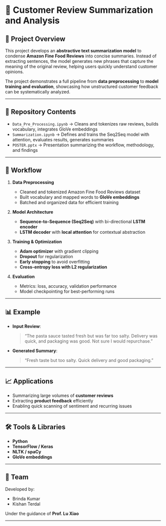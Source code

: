 # 📝 Customer Review Summarization and Analysis

## 📌 Project Overview

This project develops an **abstractive text summarization model** to condense **Amazon Fine Food Reviews** into concise summaries. Instead of extracting sentences, the model generates new phrases that capture the meaning of the original review, helping users quickly understand customer opinions.

The project demonstrates a full pipeline from **data preprocessing** to **model training and evaluation**, showcasing how unstructured customer feedback can be systematically analyzed.

---

## 📂 Repository Contents

* `Data_Pre_Processing.ipynb` → Cleans and tokenizes raw reviews, builds vocabulary, integrates GloVe embeddings
* `Summarization.ipynb` → Defines and trains the Seq2Seq model with attention, evaluates results, generates summaries
* `POSTER.pptx` → Presentation summarizing the workflow, methodology, and findings

---

## 🔄 Workflow

1. **Data Preprocessing**

   * Cleaned and tokenized Amazon Fine Food Reviews dataset
   * Built vocabulary and mapped words to **GloVe embeddings**
   * Batched and organized data for efficient training

2. **Model Architecture**

   * **Sequence-to-Sequence (Seq2Seq)** with bi-directional **LSTM encoder**
   * **LSTM decoder** with **local attention** for contextual abstraction

3. **Training & Optimization**

   * **Adam optimizer** with gradient clipping
   * **Dropout** for regularization
   * **Early stopping** to avoid overfitting
   * **Cross-entropy loss with L2 regularization**

4. **Evaluation**

   * Metrics: loss, accuracy, validation performance
   * Model checkpointing for best-performing runs

---

## 📊 Example

* **Input Review**:

  > “The pasta sauce tasted fresh but was far too salty. Delivery was quick, and packaging was good. Not sure I would repurchase.”

* **Generated Summary**:

  > “Fresh taste but too salty. Quick delivery and good packaging.”

---

## 📈 Applications

* Summarizing large volumes of **customer reviews**
* Extracting **product feedback** efficiently
* Enabling quick scanning of sentiment and recurring issues

---

## 🛠️ Tools & Libraries

* **Python**
* **TensorFlow / Keras**
* **NLTK / spaCy**
* **GloVe embeddings**

---

## 👥 Team

Developed by:

* Brinda Kumar
* Kishan Terdal

Under the guidance of **Prof. Lu Xiao**

---

